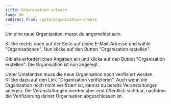 ```yaml
---
title: Organisation anlegen
lang: de
redirect_from: /goto/organization-create
---
```


Um eine neue Organisation, musst du angemeldet sein.

Klicke rechts oben auf der Seite auf deine E-Mail-Adresse und wähle "Organisationen". Nun klicke auf den Button "Organisation erstellen".

Gib alle erforderlichen Angaben ein und klicke auf den Button "Organisation erstellen". Die Organisation ist nun angelegt.

Unter Umständen muss die neue Organisation noch verifiziert werden. Klicke dazu auf den Link "Organisation verifizieren". Auch wenn die Organisation noch nicht verifiziert ist, kannst du bereits Veranstaltungen anlegen. Die Veranstaltungen werden aber erst öffentlich sichtbar, nachdem die Verifizierung deiner Organisation abgeschlossen ist.

